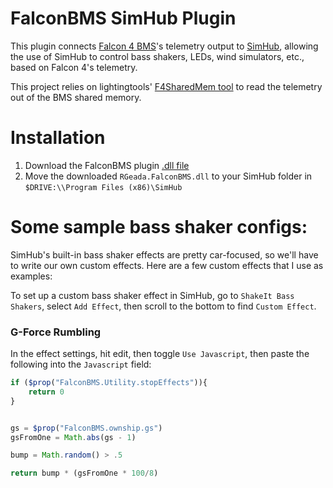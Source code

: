# FalconBMS SimHub Plugin

This plugin connects [Falcon 4 BMS](https://www.falcon-bms.com/)'s telemetry output to [SimHub](https://www.simhubdash.com/), allowing the use of SimHub to control bass shakers, LEDs, wind simulators, etc., based on Falcon 4's telemetry. 

This project relies on lightingtools' [F4SharedMem tool](https://github.com/lightningviper/lightningstools/tree/master/src/F4SharedMem) to read the telemetry out of the BMS shared memory.

# Installation
1) Download the FalconBMS plugin [.dll file](https://github.com/RobGeada/falcon-bms-simhub-plugin/raw/refs/heads/main/builds/RGeada.FalconBMS.dll)
2) Move the downloaded `RGeada.FalconBMS.dll` to your SimHub folder in `$DRIVE:\\Program Files (x86)\SimHub`


# Some sample bass shaker configs:
SimHub's built-in bass shaker effects are pretty car-focused, so we'll have to write our own custom effects. Here are a few custom effects that I use as examples:

To set up a custom bass shaker effect in SimHub, go to `ShakeIt Bass Shakers`, select `Add Effect`, then scroll to the bottom to find `Custom Effect`.

### G-Force Rumbling
In the effect settings, hit edit, then toggle `Use Javascript`, then paste the following into the `Javascript` field:

```javascript
if ($prop("FalconBMS.Utility.stopEffects")){
	return 0
}


gs = $prop("FalconBMS.ownship.gs")
gsFromOne = Math.abs(gs - 1)

bump = Math.random() > .5 

return bump * (gsFromOne * 100/8)
```
